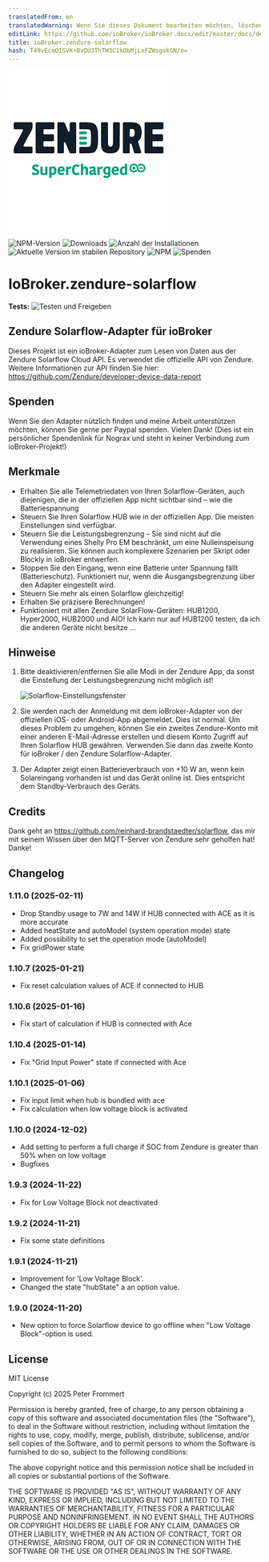```yaml
---
translatedFrom: en
translatedWarning: Wenn Sie dieses Dokument bearbeiten möchten, löschen Sie bitte das Feld "translationsFrom". Andernfalls wird dieses Dokument automatisch erneut übersetzt
editLink: https://github.com/ioBroker/ioBroker.docs/edit/master/docs/de/adapterref/iobroker.zendure-solarflow/README.md
title: ioBroker.zendure-solarflow
hash: T49vEcmQISVK+BvOU3ThTW3C1kObMjLxFZWsgokGN/o=
---
```

![Logo](../../../en/adapterref/iobroker.zendure-solarflow/admin/zendure-solarflow.png)

![NPM-Version](https://img.shields.io/npm/v/iobroker.zendure-solarflow.svg)
![Downloads](https://img.shields.io/npm/dm/iobroker.zendure-solarflow.svg)
![Anzahl der Installationen](https://iobroker.live/badges/zendure-solarflow-installed.svg)
![Aktuelle Version im stabilen Repository](https://iobroker.live/badges/zendure-solarflow-stable.svg)
![NPM](https://nodei.co/npm/iobroker.zendure-solarflow.png?downloads=true)
![Spenden](https://img.shields.io/badge/PayPal-00457C?style=for-the-badge&logo=paypal&logoColor=white)

# IoBroker.zendure-solarflow
**Tests:** ![Testen und Freigeben](https://github.com/nograx/ioBroker.zendure-solarflow/workflows/Test%20and%20Release/badge.svg)

## Zendure Solarflow-Adapter für ioBroker
Dieses Projekt ist ein ioBroker-Adapter zum Lesen von Daten aus der Zendure Solarflow Cloud API. Es verwendet die offizielle API von Zendure.
Weitere Informationen zur API finden Sie hier: https://github.com/Zendure/developer-device-data-report

## Spenden
Wenn Sie den Adapter nützlich finden und meine Arbeit unterstützen möchten, können Sie gerne per Paypal spenden. Vielen Dank! (Dies ist ein persönlicher Spendenlink für Nograx und steht in keiner Verbindung zum ioBroker-Projekt!)<br />

## Merkmale
- Erhalten Sie alle Telemetriedaten von Ihren Solarflow-Geräten, auch diejenigen, die in der offiziellen App nicht sichtbar sind – wie die Batteriespannung
- Steuern Sie Ihren Solarflow HUB wie in der offiziellen App. Die meisten Einstellungen sind verfügbar.
- Steuern Sie die Leistungsbegrenzung – Sie sind nicht auf die Verwendung eines Shelly Pro EM beschränkt, um eine Nulleinspeisung zu realisieren. Sie können auch komplexere Szenarien per Skript oder Blockly in ioBroker entwerfen.
- Stoppen Sie den Eingang, wenn eine Batterie unter Spannung fällt (Batterieschutz). Funktioniert nur, wenn die Ausgangsbegrenzung über den Adapter eingestellt wird.
- Steuern Sie mehr als einen Solarflow gleichzeitig!
- Erhalten Sie präzisere Berechnungen!
- Funktioniert mit allen Zendure SolarFlow-Geräten: HUB1200, Hyper2000, HUB2000 und AIO! Ich kann nur auf HUB1200 testen, da ich die anderen Geräte nicht besitze ...

## Hinweise
1. Bitte deaktivieren/entfernen Sie alle Modi in der Zendure App, da sonst die Einstellung der Leistungsbegrenzung nicht möglich ist!

   ![Solarflow-Einstellungsfenster](https://raw.github.com/nograx/ioBroker.zendure-solarflow/master/Screenshots/ZendureSolarflowSettings.png)

2. Sie werden nach der Anmeldung mit dem ioBroker-Adapter von der offiziellen iOS- oder Android-App abgemeldet. Dies ist normal. Um dieses Problem zu umgehen, können Sie ein zweites Zendure-Konto mit einer anderen E-Mail-Adresse erstellen und diesem Konto Zugriff auf Ihren Solarflow HUB gewähren. Verwenden Sie dann das zweite Konto für ioBroker / den Zendure Solarflow-Adapter.

3. Der Adapter zeigt einen Batterieverbrauch von +10 W an, wenn kein Solareingang vorhanden ist und das Gerät online ist. Dies entspricht dem Standby-Verbrauch des Geräts.

## Credits
Dank geht an https://github.com/reinhard-brandstaedter/solarflow, das mir mit seinem Wissen über den MQTT-Server von Zendure sehr geholfen hat! Danke!

## Changelog
### 1.11.0 (2025-02-11)

- Drop Standby usage to 7W and 14W if HUB connected with ACE as it is more accurate
- Added heatState and autoModel (system operation mode) state
- Added possibility to set the operation mode (autoModel)
- Fix gridPower state

### 1.10.7 (2025-01-21)

- Fix reset calculation values of ACE if connected to HUB

### 1.10.6 (2025-01-16)

- Fix start of calculation if HUB is connected with Ace

### 1.10.4 (2025-01-14)

- Fix "Grid Input Power" state if connected with Ace

### 1.10.1 (2025-01-06)

- Fix input limit when hub is bundled with ace
- Fix calculation when low voltage block is activated

### 1.10.0 (2024-12-02)

- Add setting to perform a full charge if SOC from Zendure is greater than 50% when on low voltage
- Bugfixes

### 1.9.3 (2024-11-22)

- Fix for Low Voltage Block not deactivated

### 1.9.2 (2024-11-21)

- Fix some state definitions

### 1.9.1 (2024-11-21)

- Improvement for 'Low Voltage Block'.
- Changed the state "hubState" a an option value.

### 1.9.0 (2024-11-20)

- New option to force Solarflow device to go offline when "Low Voltage Block"-option is used.

## License

MIT License

Copyright (c) 2025 Peter Frommert

Permission is hereby granted, free of charge, to any person obtaining a copy
of this software and associated documentation files (the "Software"), to deal
in the Software without restriction, including without limitation the rights
to use, copy, modify, merge, publish, distribute, sublicense, and/or sell
copies of the Software, and to permit persons to whom the Software is
furnished to do so, subject to the following conditions:

The above copyright notice and this permission notice shall be included in all
copies or substantial portions of the Software.

THE SOFTWARE IS PROVIDED "AS IS", WITHOUT WARRANTY OF ANY KIND, EXPRESS OR
IMPLIED, INCLUDING BUT NOT LIMITED TO THE WARRANTIES OF MERCHANTABILITY,
FITNESS FOR A PARTICULAR PURPOSE AND NONINFRINGEMENT. IN NO EVENT SHALL THE
AUTHORS OR COPYRIGHT HOLDERS BE LIABLE FOR ANY CLAIM, DAMAGES OR OTHER
LIABILITY, WHETHER IN AN ACTION OF CONTRACT, TORT OR OTHERWISE, ARISING FROM,
OUT OF OR IN CONNECTION WITH THE SOFTWARE OR THE USE OR OTHER DEALINGS IN THE
SOFTWARE.